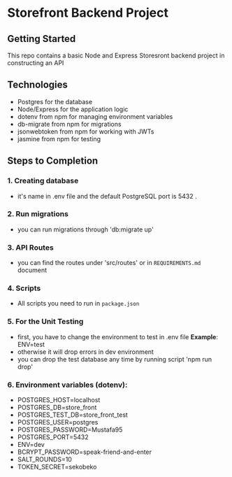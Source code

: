 # Storefront Backend Project

## Getting Started

This repo contains a basic Node and Express Storesront backend project in constructing an API

## Technologies

-   Postgres for the database
-   Node/Express for the application logic
-   dotenv from npm for managing environment variables
-   db-migrate from npm for migrations
-   jsonwebtoken from npm for working with JWTs
-   jasmine from npm for testing

## Steps to Completion

### 1. Creating database

-   it's name in .env file and the default PostgreSQL port is 5432 .

### 2. Run migrations

-   you can run migrations through 'db:migrate up'

### 3. API Routes

-   you can find the routes under 'src/routes' or in `REQUIREMENTS.md` document

### 4. Scripts

-   All scripts you need to run in `package.json`

### 5. For the Unit Testing

-   first, you have to change the environment to test in .env file
    **Example**: ENV=test
-   otherwise it will drop errors in dev environment
-   you can drop the test database any time by running script 'npm run drop'

### 6. Environment variables (dotenv):

-   POSTGRES_HOST=localhost
-   POSTGRES_DB=store_front
-   POSTGRES_TEST_DB=store_front_test
-   POSTGRES_USER=postgres
-   POSTGRES_PASSWORD=Mustafa95
-   POSTGRES_PORT=5432
-   ENV=dev
-   BCRYPT_PASSWORD=speak-friend-and-enter
-   SALT_ROUNDS=10
-   TOKEN_SECRET=sekobeko
